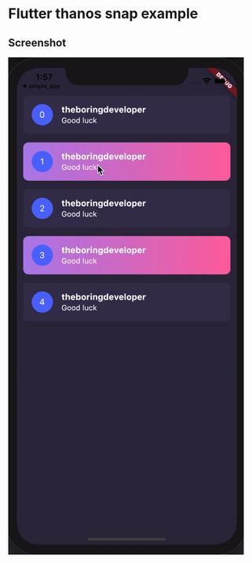 # Flutter thanos snap example

## Screenshot


![](https://github.com/GursheeshSingh/flutter_thanos_snap_example/blob/master/screenshots/screenshot.gif)

